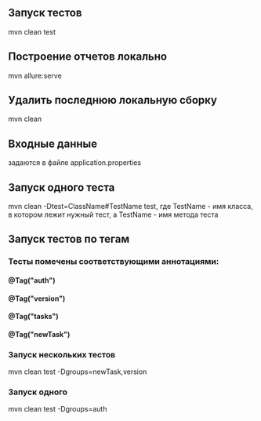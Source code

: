 ## Запуск тестов
mvn clean test

## Построение отчетов локально
mvn allure:serve

## Удалить последнюю локальную сборку
mvn clean

## Входные данные
задаются в файле application.properties

## Запуск одного теста
mvn clean -Dtest=ClassName#TestName test,
где TestName - имя класса, в котором лежит нужный тест, а TestName - имя метода теста

## Запуск тестов по тегам 
### Тесты помечены соответствующими аннотациями:
#### @Tag("auth")
#### @Tag("version")
#### @Tag("tasks")
#### @Tag("newTask")
### Запуск нескольких тестов
mvn clean test -Dgroups=newTask,version
### Запуск одного
mvn clean test -Dgroups=auth